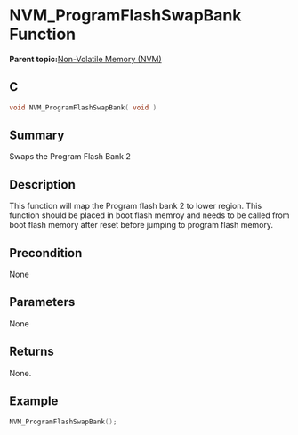 # NVM\_ProgramFlashSwapBank Function

**Parent topic:**[Non-Volatile Memory \(NVM\)](GUID-04191B57-EC62-4B95-AF5B-93EDB447F6D9.md)

## C

```c
void NVM_ProgramFlashSwapBank( void )
```

## Summary

Swaps the Program Flash Bank 2

## Description

This function will map the Program flash bank 2 to lower region. This function should be placed in boot flash memroy and needs to be called from boot flash memory after reset before jumping to program flash memory.

## Precondition

None

## Parameters

None

## Returns

None.

## Example

```c
NVM_ProgramFlashSwapBank();

```

